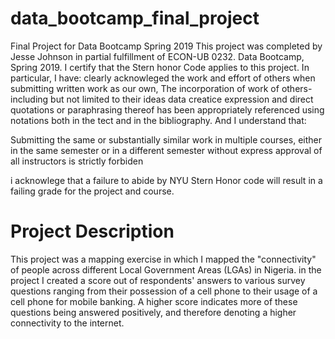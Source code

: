 # data_bootcamp_final_project
Final Project for Data Bootcamp Spring 2019
This project was completed by Jesse Johnson in partial fulfillment of ECON-UB 0232. Data Bootcamp, Spring 2019. I certify that the Stern honor Code applies to this project.
In particular, I have:
clearly acknowleged the work and effort of others when submitting written work as our own, The incorporation of work of others- including but not limited to their ideas data creatice expression and direct quotations or paraphrasing thereof has been appropriately referenced using notations both in the tect and in the bibliography.
And I understand that:

Submitting the same or substantially similar work in multiple courses, either in the same semester or in a different semester without express approval of all instructors is strictly forbiden

i acknowlege that a failure to abide by NYU Stern Honor code will result in a failing grade for the project and course.

# Project Description

This project was a mapping exercise in which I mapped the "connectivity" of people across different Local Government Areas (LGAs) in Nigeria. in the project I created a score out of respondents' answers to various survey questions ranging from their possession of a cell phone to their usage of a cell phone for mobile banking. A higher score indicates more of these questions being answered positively, and therefore denoting a higher connectivity to the internet. 
